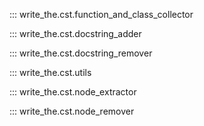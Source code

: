 ::: write_the.cst.function_and_class_collector

::: write_the.cst.docstring_adder

::: write_the.cst.docstring_remover

::: write_the.cst.utils

::: write_the.cst.node_extractor

::: write_the.cst.node_remover

